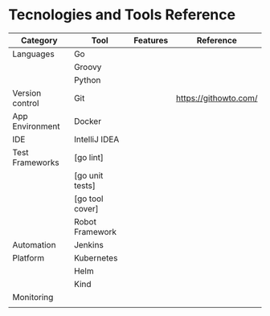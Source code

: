# Tecnologies and Tools Reference


| Category        | Tool            | Features | Reference             |
|-----------------|-----------------|----------|-----------------------|
| Languages       | Go              |          |                       |
|                 | Groovy          |          |                       |
|                 | Python          |          |                       |
| Version control | Git             |          | https://githowto.com/ |
| App Environment | Docker          |          |                       |
| IDE             | IntelliJ IDEA   |          |                       |
| Test Frameworks | [go lint]       |          |                       |
|                 | [go unit tests] |          |                       |
|                 | [go tool cover] |          |                       |
|                 | Robot Framework |          |                       |
| Automation      | Jenkins         |          |                       |
| Platform        | Kubernetes      |          |                       |
|                 | Helm            |          |                       |
|                 | Kind            |          |                       |
| Monitoring      |                 |          |                       |
|                 |                 |          |                       |